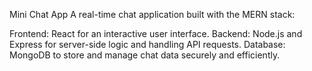 Mini Chat App
A real-time chat application built with the MERN stack:

Frontend: React for an interactive user interface.
Backend: Node.js and Express for server-side logic and handling API requests.
Database: MongoDB to store and manage chat data securely and efficiently.
